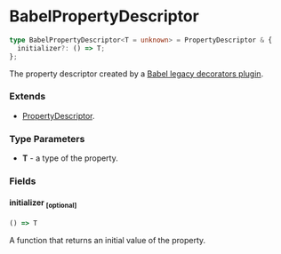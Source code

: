 # BabelPropertyDescriptor

```typescript
type BabelPropertyDescriptor<T = unknown> = PropertyDescriptor & {
  initializer?: () => T;
};
```

The property descriptor created by a [Babel legacy decorators plugin](https://babeljs.io/docs/en/babel-plugin-proposal-decorators).

### Extends
- [PropertyDescriptor](https://developer.mozilla.org/en-US/docs/Web/JavaScript/Reference/Global_Objects/Object/defineProperty#Description).

### Type Parameters

- **T** - a type of the property.

### Fields

#### initializer <sub>[optional]</sub>

```typescript
() => T
```

A function that returns an initial value of the property.

